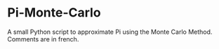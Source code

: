 # Pi-Monte-Carlo
A small Python script to approximate Pi using the Monte Carlo Method. Comments are in french.
